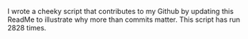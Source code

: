 I wrote a cheeky script that contributes to my Github by updating this ReadMe to illustrate why more than commits matter. This script has run 2828 times.